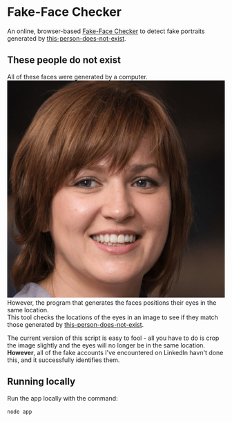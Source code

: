 # Fake-Face Checker
An online, browser-based [Fake-Face Checker](https://tomhumphries.github.com/fake-detector) to detect fake portraits generated by [this-person-does-not-exist](https://this-person-does-not-exist.com).

## These people do not exist
All of these faces were generated by a computer.  
![faces](./public/images/faces.gif)
However, the program that generates the faces positions their eyes in the same location.  
This tool checks the locations of the eyes in an image to see if they match those generated by [this-person-does-not-exist](https://this-person-does-not-exist.com).

The current version of this script is easy to fool - all you have to do is crop the image slightly and the eyes will no longer be in the same location. **However**, all of the fake accounts I've encountered on LinkedIn havn't done this, and it successfully identifies them.

## Running locally
Run the app locally with the command: 
```
node app
```